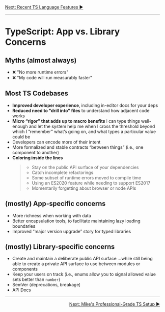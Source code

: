 <p align='left'>
 <a href="./02-recent-ts-features.md">Next: Recent TS Language Features ▶</a>
</p>

---

# TypeScript: App vs. Library Concerns

## Myths (almost always)

- ❌ "No more runtime errors"
- ❌ "My code will run measurably faster"

## Most TS Codebases

- **Improved developer experience**, including in-editor docs for your deps
- **Reduced need to "drill into” files** to understand how adjacent code works
- **Micro “rigor” that adds up to macro benefits**
  I can type things well-enough and let the system help me when I cross the threshold beyond which I “remember” what’s going on, and what types a particular value could be
- Developers can encode more of their intent
- More formalized and stable contracts “between things” (i.e., one component to another)
- **Coloring inside the lines**
  > - Stay on the public API surface of your dependencies
  > - Catch incomplete refactorings
  > - Some subset of runtime errors moved to compile time
  > - Using an ES2020 feature while needing to support ES2017
  > - Momentarily forgetting about browser or node APIs

## (mostly) App-specific concerns

- More richness when working with data
- Better encapsulation tools, to facilitate maintaining lazy loading boundaries
- Improved “major version upgrade” story for typed libraries

## (mostly) Library-specific concerns

- Create and maintain a deliberate public API surface
  ...while still being able to create a private API surface to use between modules or components
- Keep your users on track (i.e., enums allow you to signal allowed value sets better than `number`)
- SemVer (deprecations, breakage)
- API Docs

---

<p align='right'>
 <a href="./04-mikes-ts-setup.md">Next: Mike's Professional-Grade TS Setup ▶</a>
</p>
